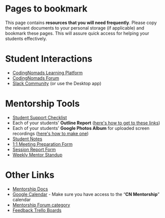 # Pages to bookmark

This page contains **resources that you will need frequently**. Please copy the relevant documents to your personal storage (if applicable) and bookmark these pages. This will assure quick access for helping your students effectively.

# Student Interactions

*   [CodingNomads Learning Platform](https://platform.codingnomads.co/learn/my/)
*   [CodingNomads Forum](http://forum.codingnomads.co/)
*   [Slack Community](https://codingnomads-chat.slack.com/messages) (or use the Desktop app)

# Mentorship Tools

*   [Student Support Checklist](08_checklist.md)
*   Each of your students' **Outline Report** ([here's how to get to these links](05_tools.md))
*   Each of your students' **Google Photos Album** for uploaded screen recordings ([here's how to make one](05_tools.md))
*   [Student Notes](13_student_notes.md)
*   [1:1 Meeting Preparation Form](https://docs.google.com/forms/d/e/1FAIpQLSdwZsajyzT8CnPWusgn5dB-9AwI2sZNxJR8PAl5MZZ_bvyldw/viewform)
*   <span style="color:lightgray;">[Session Report Form](https://docs.google.com/forms/d/e/1FAIpQLSfcYcVSnGAIhEB4wNr4tURIqQ_6lRa0xo7ARpWeDuhFq9a7bA/viewform)</span>
*   [Weekly Mentor Standup](https://docs.google.com/forms/d/e/1FAIpQLSdZEKcxX9ZYE-M1P8xZ8Wuipkt2W2lE1ArtZCUUO6z1pOtuRA/viewform)

# Other Links

*   [Mentorship Docs](README.md)
*   [Google Calendar](https://calendar.google.com/) - Make sure you have access to the “**CN Mentorship**” calendar
*   [Mentorship Forum category](http://forum.codingnomads.co/c/staff/mentorship)
*   [Feedback Trello Boards](https://trello.com/cnsuggestions1/home)
